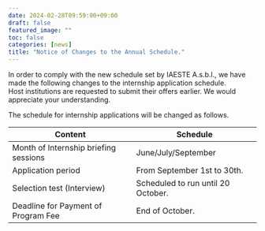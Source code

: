 ```yaml
---
date: 2024-02-28T09:59:00+09:00
draft: false
featured_image: ""
toc: false
categories: [news]
title: "Notice of Changes to the Annual Schedule."
---
```


In order to comply with the new schedule set by IAESTE A.s.b.l., we have made the following changes to the internship application schedule.<br>
Host institutions are requested to submit their offers earlier. We would appreciate your understanding.

The schedule for internship applications will be changed as follows.

| Content | Schedule |
| --- | --- |
| Month of Internship briefing sessions | June/July/September                |
| Application period                    | From September 1st to 30th.        |
| Selection test (Interview)            | Scheduled to run until 20 October. |
| Deadline for Payment of Program Fee   | End of October.                    |
